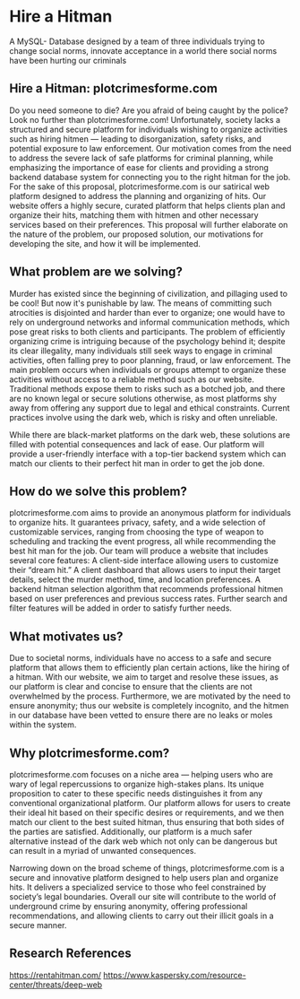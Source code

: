 # Hire a Hitman 
A MySQL- Database designed by a team of three individuals trying to change social norms, innovate acceptance in a world there social norms have been hurting our criminals

## Hire a Hitman: plotcrimesforme.com 
Do you need someone to die? Are you afraid of being caught by the police? Look no further than plotcrimesforme.com! 
Unfortunately, society lacks a structured and secure platform for individuals wishing to organize activities such as hiring hitmen — leading to disorganization, safety risks, and potential exposure to law enforcement. Our motivation comes from the need to address the severe lack of safe platforms for criminal planning, while emphasizing the importance of ease for clients and providing a strong backend database system for connecting you to the right hitman for the job. 
For the sake of this proposal, plotcrimesforme.com is our satirical web platform designed to address the planning and organizing of hits. Our website offers a highly secure, curated platform that helps clients plan and organize their hits, matching them with hitmen and other necessary services based on their preferences.
This proposal will further elaborate on the nature of the problem, our proposed solution, our motivations for developing the site, and how it will be implemented. 

## What problem are we solving?
Murder has existed since the beginning of civilization, and pillaging used to be cool! But now it's punishable by law. The means of committing such atrocities is disjointed and harder than ever to organize; one would have to rely on underground networks and informal communication methods, which pose great risks to both clients and participants. 
The problem of efficiently organizing crime is intriguing because of the psychology behind it; despite its clear illegality, many individuals still seek ways to engage in criminal activities, often falling prey to poor planning, fraud, or law enforcement. 
The main problem occurs when individuals or groups attempt to organize these activities without access to a reliable method such as our website. Traditional methods expose them to risks such as a botched job, and there are no known legal or secure solutions otherwise, as most platforms shy away from offering any support due to legal and ethical constraints. Current practices involve using the dark web, which is risky and often unreliable. 

While there are black-market platforms on the dark web, these solutions are filled with potential consequences and lack of ease. Our platform will provide a user-friendly interface with a top-tier backend system which can match our clients to their perfect hit man in order to get the job done. 

## How do we solve this problem?
plotcrimesforme.com aims to provide an anonymous platform for individuals to organize hits. It guarantees privacy, safety, and a wide selection of customizable services, ranging from choosing the type of weapon to scheduling and tracking the event progress, all while recommending the best hit man for the job. 
Our team will produce a website that includes several core features:
A client-side interface allowing users to customize their “dream hit.”
A client dashboard that allows users to input their target details, select the murder method, time, and location preferences. 
A backend hitman selection algorithm that recommends professional hitmen based on user preferences and previous success rates. 
Further search and filter features will be added in order to satisfy further needs.

## What motivates us?
Due to societal norms, individuals have no access to a safe and secure platform that allows them to efficiently plan certain actions, like the hiring of a hitman. With our website, we aim to target and resolve these issues, as our platform is clear and concise to ensure that the clients are not overwhelmed by the process. Furthermore, we are motivated by the need to ensure anonymity; thus our website is completely incognito, and the hitmen in our database have been vetted to ensure there are no leaks or moles within the system.

## Why plotcrimesforme.com?
plotcrimesforme.com focuses on a niche area — helping users who are wary of legal repercussions to organize high-stakes plans. Its unique proposition to cater to these specific needs distinguishes it from any conventional organizational platform. Our platform allows for users to create their ideal hit based on their specific desires or requirements, and we then match our client to the best suited hitman, thus ensuring that both sides of the parties are satisfied. Additionally, our platform is a much safer alternative instead of the dark web which not only can be dangerous but can result in a myriad of unwanted consequences. 

Narrowing down on the broad scheme of things, plotcrimesforme.com is a secure and innovative platform designed to help users plan and organize hits. It delivers a specialized service to those who feel constrained by society’s legal boundaries. Overall our site will contribute to the world of underground crime by ensuring anonymity, offering professional recommendations, and allowing clients to carry out their illicit goals in a secure manner.

## Research References
https://rentahitman.com/
https://www.kaspersky.com/resource-center/threats/deep-web


